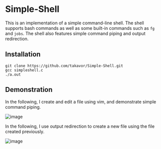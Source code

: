 # Simple-Shell

This is an implementation of a simple command-line shell. The shell supports bash commands as well as some built-in commands such as `fg` and `jobs`. The shell also features simple command piping and output redirection.

## Installation
```linux
git clone https://github.com/takavor/Simple-Shell.git
gcc simpleshell.c
./a.out
```
## Demonstration
In the following, I create and edit a file using vim, and demonstrate simple command piping.

![image](https://user-images.githubusercontent.com/47959146/148694828-dbbaafe6-a354-4e7c-a713-56d2a4aec7aa.png)

In the following, I use output redirection to create a new file using the file created previously.

![image](https://user-images.githubusercontent.com/47959146/148694892-1ede5b9c-38cc-47a9-b2ce-da8b7c556482.png)








